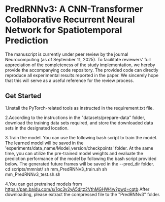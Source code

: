 # PredRNNv3: A CNN-Transformer Collaborative Recurrent Neural Network for Spatiotemporal Prediction
The manuscript is currently under peer review by the journal Neurocomputing (as of September 11, 2025). To facilitate reviewers' full appreciation of the completeness of the study implementation, we hereby provide the accompanying code repository. The provided code can directly reproduce all experimental results reported in the paper. We sincerely hope that this will serve as a useful reference for the review process.
## Get Started
1.Install the PyTorch-related tools as instructed in the requirement.txt file.

2.According to the instructions in the "datasets/prepare-data" folder, download the training data sets required, and store the downloaded data sets in the designated location.

3.Train the model. You can use the following bash script to train the model. The learned model will be saved in the 'experiments/data_name/Model_version/checkpoints' folder. At the same time, you can utilize the pre-trained model weights and evaluate the prediction performance of the model by following the bash script provided below. The generated future frames will be saved in the --pred_dir folder. 
cd scripts/mmnist/
sh mm_PredRNNv3_train.sh
sh mm_PredRNNv3_test.sh.sh

4.You can get pretrained models from https://pan.baidu.com/s/1qc3v2yA5djtz2VthMGHW4w?pwd=cqtb After downloading, please extract the compressed file to the "PredRNNv3" folder.


